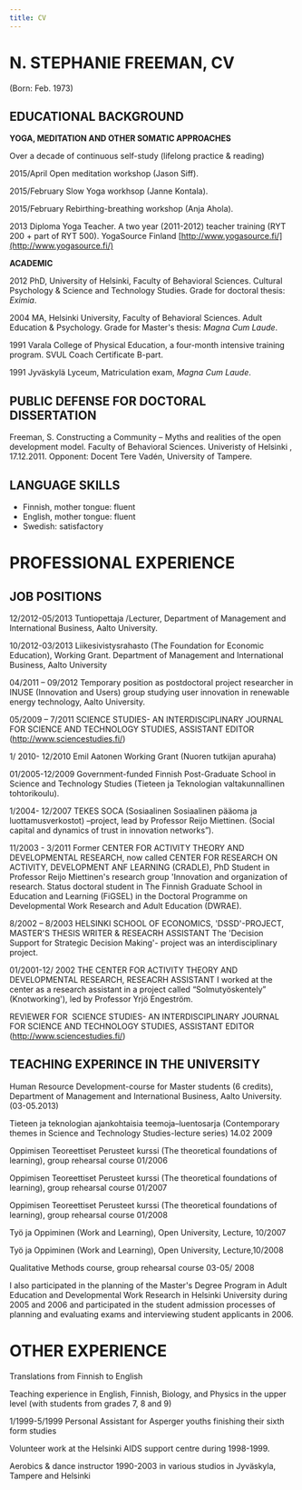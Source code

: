 ```yaml
---
title: CV
---
```


# N. STEPHANIE FREEMAN, CV 

(Born: Feb. 1973)

## EDUCATIONAL BACKGROUND

**YOGA, MEDITATION AND OTHER SOMATIC APPROACHES**

Over a decade of continuous self-study (lifelong practice  & reading)

2015/April Open meditation workshop (Jason Siff).

2015/February Slow Yoga workhsop (Janne Kontala).

2015/February Rebirthing-breathing workshop (Anja Ahola).

2013 Diploma Yoga Teacher. A two year (2011-2012) teacher training (RYT 200 + part of RYT 500). YogaSource Finland [http://www.yogasource.fi/](http://www.yogasource.fi/)

**ACADEMIC**

2012 PhD, University of Helsinki, Faculty of Behavioral Sciences. Cultural Psychology & Science and Technology Studies. Grade for doctoral thesis: _Eximia_.

2004  MA, Helsinki University, Faculty of Behavioral Sciences. Adult Education & Psychology. Grade for Master's thesis: _Magna Cum Laude_. 

1991  Varala College of Physical Education, a four-month intensive training program. SVUL Coach Certificate B-part.

1991 Jyväskylä Lyceum, Matriculation exam, _Magna Cum Laude_.

## PUBLIC DEFENSE FOR DOCTORAL DISSERTATION

Freeman, S. Constructing a Community – Myths and realities of the open development model. Faculty of Behavioral Sciences.  Univeristy of Helsinki , 17.12.2011. Opponent: Docent Tere Vadén, University of  Tampere.

## LANGUAGE SKILLS

* Finnish, mother tongue: fluent
* English, mother tongue: fluent
* Swedish: satisfactory

# PROFESSIONAL EXPERIENCE 

## JOB POSITIONS

12/2012-05/2013 Tuntiopettaja /Lecturer, Department of Management and International Business, Aalto University. 

10/2012-03/2013 Liikesivistysrahasto (The Foundation for Economic Education), Working Grant. Department of Management and International Business, Aalto University 

04/2011 – 09/2012 Temporary position as postdoctoral project researcher in INUSE (Innovation and Users) group studying user innovation in renewable energy technology, Aalto University.

05/2009 – 7/2011 SCIENCE STUDIES- AN INTERDISCIPLINARY JOURNAL FOR SCIENCE AND TECHNOLOGY STUDIES, ASSISTANT EDITOR (http://www.sciencestudies.fi/)

1/ 2010- 12/2010 Emil Aatonen Working Grant (Nuoren tutkijan apuraha)

01/2005-12/2009 Government-funded Finnish Post-Graduate School in Science and Technology Studies (Tieteen ja Teknologian valtakunnallinen tohtorikoulu). 

1/2004- 12/2007 TEKES SOCA (Sosiaalinen Sosiaalinen pääoma ja luottamusverkostot) –project, lead by Professor Reijo Miettinen. (Social capital and dynamics of trust in innovation networks”). 

11/2003 - 3/2011 Former CENTER FOR ACTIVITY THEORY AND DEVELOPMENTAL RESEARCH, now called CENTER FOR RESEARCH ON ACTIVITY, DEVELOPMENT ANF LEARNING (CRADLE), PhD Student in Professor Reijo Miettinen's research group 'Innovation and organization of research. Status doctoral student in The Finnish Graduate School in Education and Learning (FiGSEL) in the Doctoral Programme on Developmental Work Research and Adult Education (DWRAE). 

8/2002 – 8/2003 HELSINKI SCHOOL OF ECONOMICS, 'DSSD'-PROJECT, MASTER'S THESIS WRITER & RESEACRH ASSISTANT The 'Decision Support for Strategic Decision Making'- project was an interdisciplinary project. 

01/2001-12/ 2002 THE CENTER FOR ACTIVITY THEORY AND DEVELOPMENTAL RESEARCH, RESEACRH ASSISTANT
I worked at the center as a research assistant in a project called “Solmutyöskentely” (Knotworking'), led by Professor Yrjö Engeström. 

REVIEWER FOR   SCIENCE STUDIES- AN INTERDISCIPLINARY JOURNAL FOR SCIENCE AND TECHNOLOGY STUDIES, ASSISTANT EDITOR (http://www.sciencestudies.fi/)

## TEACHING EXPERINCE IN THE UNIVERSITY

Human Resource Development-course for Master students (6 credits), Department of Management and International Business, Aalto University. (03-05.2013)

Tieteen ja teknologian ajankohtaisia teemoja–luentosarja (Contemporary themes in Science and Technology Studies-lecture series) 14.02 2009

Oppimisen Teoreettiset Perusteet kurssi (The theoretical foundations of learning), group rehearsal course 01/2006 

Oppimisen Teoreettiset Perusteet kurssi (The theoretical foundations of learning), group rehearsal course 01/2007

Oppimisen Teoreettiset Perusteet kurssi (The theoretical foundations of learning), group rehearsal course 01/2008

Työ ja Oppiminen (Work and Learning), Open University, Lecture, 10/2007

Työ ja Oppiminen (Work and Learning), Open University, Lecture,10/2008

Qualitative Methods course, group rehearsal course 03-05/ 2008

I also participated in the planning of the Master's Degree Program in Adult Education and Developmental Work Research in Helsinki University during 2005 and 2006 and participated in the student admission processes of planning and evaluating exams and interviewing student applicants in 2006.

# OTHER EXPERIENCE

Translations from Finnish to English

Teaching experience in English, Finnish, Biology, and Physics in the upper level (with students from
grades 7, 8 and 9)

1/1999-5/1999 Personal Assistant for Asperger youths finishing their sixth form studies

Volunteer work at the Helsinki AIDS support centre during 1998-1999.

Aerobics & dance instructor 1990-2003 in various studios in Jyväskyla, Tampere and Helsinki 
